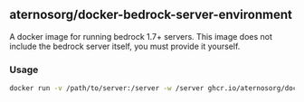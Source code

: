 ## aternosorg/docker-bedrock-server-environment

A docker image for running bedrock 1.7+ servers. This image does not include the bedrock server itself, you must provide it yourself.

### Usage

```bash
docker run -v /path/to/server:/server -w /server ghcr.io/aternosorg/docker-bedrock-server-environment ./bedrock_server
```